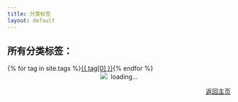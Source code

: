 ```yaml
---
title: 分类标签
layout: default
---
```

<section class="content">
    <article id="index">
        <h2>所有分类标签：</h2>
        <div id="tag_cloud">
            {% for tag in site.tags %}<a href="javascript:;" onclick="showTag('{{ tag[0] }}')" title="{{ tag[0] }}" rel="{{ tag[1].size }}">{{ tag[0] }}</a>{% endfor %}
        </div>
        <div id="show-tag"><div style="text-align:center"><img src="/images/loading.gif"/>&nbsp;&nbsp;loading...</div></div>    
        <div id="post-bottom">
            <p style="text-align:right" class="more">
                <a href="{{site.baseurl}}">返回主页</a>
            </p>
        </div>
    </article>
</section>

<script type="text/javascript">
var dataStr = '{ {% for tag in site.tags %}{% if tag[0] != site.tags.first[0] %},{% endif %}"{{ tag[0] }}":[{% for post in tag[1] %}{% if post != tag[1].first %},{% endif %}{"url":"{{post.url}}", "title":"{{post.title}}", "date":"{{post.date | date:"%d/%m/%Y"}}"}{% endfor %}]{% endfor %} }',
    data = JSON.parse(dataStr),
    curTag = $.query.get("tag"),
    archieves = data[curTag];
</script>